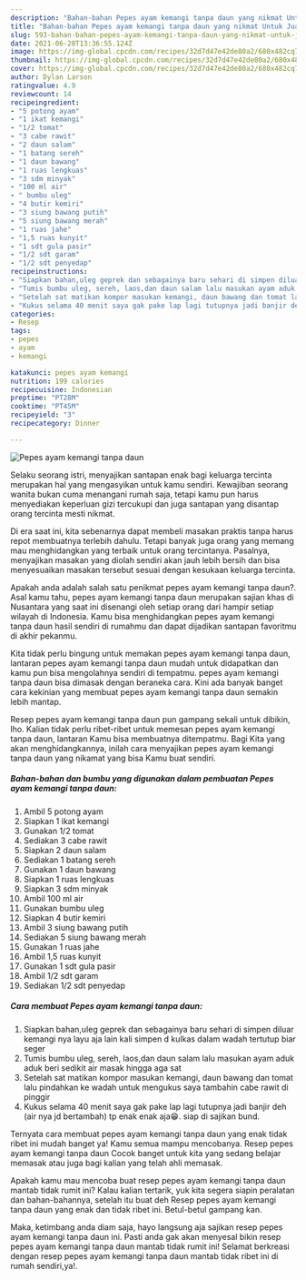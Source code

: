 ```yaml
---
description: "Bahan-bahan Pepes ayam kemangi tanpa daun yang nikmat Untuk Jualan"
title: "Bahan-bahan Pepes ayam kemangi tanpa daun yang nikmat Untuk Jualan"
slug: 593-bahan-bahan-pepes-ayam-kemangi-tanpa-daun-yang-nikmat-untuk-jualan
date: 2021-06-20T13:36:55.124Z
image: https://img-global.cpcdn.com/recipes/32d7d47e42de80a2/680x482cq70/pepes-ayam-kemangi-tanpa-daun-foto-resep-utama.jpg
thumbnail: https://img-global.cpcdn.com/recipes/32d7d47e42de80a2/680x482cq70/pepes-ayam-kemangi-tanpa-daun-foto-resep-utama.jpg
cover: https://img-global.cpcdn.com/recipes/32d7d47e42de80a2/680x482cq70/pepes-ayam-kemangi-tanpa-daun-foto-resep-utama.jpg
author: Dylan Larson
ratingvalue: 4.9
reviewcount: 14
recipeingredient:
- "5 potong ayam"
- "1 ikat kemangi"
- "1/2 tomat"
- "3 cabe rawit"
- "2 daun salam"
- "1 batang sereh"
- "1 daun bawang"
- "1 ruas lengkuas"
- "3 sdm minyak"
- "100 ml air"
- " bumbu uleg"
- "4 butir kemiri"
- "3 siung bawang putih"
- "5 siung bawang merah"
- "1 ruas jahe"
- "1,5 ruas kunyit"
- "1 sdt gula pasir"
- "1/2 sdt garam"
- "1/2 sdt penyedap"
recipeinstructions:
- "Siapkan bahan,uleg geprek dan sebagainya baru sehari di simpen diluar kemangi nya layu aja lain kali simpen d kulkas dalam wadah tertutup biar seger"
- "Tumis bumbu uleg, sereh, laos,dan daun salam lalu masukan ayam aduk aduk beri sedikit air masak hingga aga sat"
- "Setelah sat matikan kompor masukan kemangi, daun bawang dan tomat lalu pindahkan ke wadah untuk mengukus saya tambahin cabe rawit di pinggir"
- "Kukus selama 40 menit saya gak pake lap lagi tutupnya jadi banjir deh (air nya jd bertambah) tp enak enak aja😁. siap di sajikan bund."
categories:
- Resep
tags:
- pepes
- ayam
- kemangi

katakunci: pepes ayam kemangi 
nutrition: 199 calories
recipecuisine: Indonesian
preptime: "PT28M"
cooktime: "PT45M"
recipeyield: "3"
recipecategory: Dinner

---
```



![Pepes ayam kemangi tanpa daun](https://img-global.cpcdn.com/recipes/32d7d47e42de80a2/680x482cq70/pepes-ayam-kemangi-tanpa-daun-foto-resep-utama.jpg)

Selaku seorang istri, menyajikan santapan enak bagi keluarga tercinta merupakan hal yang mengasyikan untuk kamu sendiri. Kewajiban seorang  wanita bukan cuma menangani rumah saja, tetapi kamu pun harus menyediakan keperluan gizi tercukupi dan juga santapan yang disantap orang tercinta mesti nikmat.

Di era  saat ini, kita sebenarnya dapat membeli masakan praktis tanpa harus repot membuatnya terlebih dahulu. Tetapi banyak juga orang yang memang mau menghidangkan yang terbaik untuk orang tercintanya. Pasalnya, menyajikan masakan yang diolah sendiri akan jauh lebih bersih dan bisa menyesuaikan masakan tersebut sesuai dengan kesukaan keluarga tercinta. 



Apakah anda adalah salah satu penikmat pepes ayam kemangi tanpa daun?. Asal kamu tahu, pepes ayam kemangi tanpa daun merupakan sajian khas di Nusantara yang saat ini disenangi oleh setiap orang dari hampir setiap wilayah di Indonesia. Kamu bisa menghidangkan pepes ayam kemangi tanpa daun hasil sendiri di rumahmu dan dapat dijadikan santapan favoritmu di akhir pekanmu.

Kita tidak perlu bingung untuk memakan pepes ayam kemangi tanpa daun, lantaran pepes ayam kemangi tanpa daun mudah untuk didapatkan dan kamu pun bisa mengolahnya sendiri di tempatmu. pepes ayam kemangi tanpa daun bisa dimasak dengan beraneka cara. Kini ada banyak banget cara kekinian yang membuat pepes ayam kemangi tanpa daun semakin lebih mantap.

Resep pepes ayam kemangi tanpa daun pun gampang sekali untuk dibikin, lho. Kalian tidak perlu ribet-ribet untuk memesan pepes ayam kemangi tanpa daun, lantaran Kamu bisa membuatnya ditempatmu. Bagi Kita yang akan menghidangkannya, inilah cara menyajikan pepes ayam kemangi tanpa daun yang nikamat yang bisa Kamu buat sendiri.

<!--inarticleads1-->

##### Bahan-bahan dan bumbu yang digunakan dalam pembuatan Pepes ayam kemangi tanpa daun:

1. Ambil 5 potong ayam
1. Siapkan 1 ikat kemangi
1. Gunakan 1/2 tomat
1. Sediakan 3 cabe rawit
1. Siapkan 2 daun salam
1. Sediakan 1 batang sereh
1. Gunakan 1 daun bawang
1. Siapkan 1 ruas lengkuas
1. Siapkan 3 sdm minyak
1. Ambil 100 ml air
1. Gunakan  bumbu uleg
1. Siapkan 4 butir kemiri
1. Ambil 3 siung bawang putih
1. Sediakan 5 siung bawang merah
1. Gunakan 1 ruas jahe
1. Ambil 1,5 ruas kunyit
1. Gunakan 1 sdt gula pasir
1. Ambil 1/2 sdt garam
1. Sediakan 1/2 sdt penyedap




<!--inarticleads2-->

##### Cara membuat Pepes ayam kemangi tanpa daun:

1. Siapkan bahan,uleg geprek dan sebagainya baru sehari di simpen diluar kemangi nya layu aja lain kali simpen d kulkas dalam wadah tertutup biar seger
1. Tumis bumbu uleg, sereh, laos,dan daun salam lalu masukan ayam aduk aduk beri sedikit air masak hingga aga sat
1. Setelah sat matikan kompor masukan kemangi, daun bawang dan tomat lalu pindahkan ke wadah untuk mengukus saya tambahin cabe rawit di pinggir
1. Kukus selama 40 menit saya gak pake lap lagi tutupnya jadi banjir deh (air nya jd bertambah) tp enak enak aja😁. siap di sajikan bund.




Ternyata cara membuat pepes ayam kemangi tanpa daun yang enak tidak ribet ini mudah banget ya! Kamu semua mampu mencobanya. Resep pepes ayam kemangi tanpa daun Cocok banget untuk kita yang sedang belajar memasak atau juga bagi kalian yang telah ahli memasak.

Apakah kamu mau mencoba buat resep pepes ayam kemangi tanpa daun mantab tidak rumit ini? Kalau kalian tertarik, yuk kita segera siapin peralatan dan bahan-bahannya, setelah itu buat deh Resep pepes ayam kemangi tanpa daun yang enak dan tidak ribet ini. Betul-betul gampang kan. 

Maka, ketimbang anda diam saja, hayo langsung aja sajikan resep pepes ayam kemangi tanpa daun ini. Pasti anda gak akan menyesal bikin resep pepes ayam kemangi tanpa daun mantab tidak rumit ini! Selamat berkreasi dengan resep pepes ayam kemangi tanpa daun mantab tidak ribet ini di rumah sendiri,ya!.

